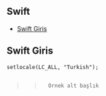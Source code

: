

##  Swift #
- [Swift Giris](#Swift-Giris)






## Swift Giris

```
setlocale(LC_ALL, "Turkish");


```


>>		 Örnek alt başlık 


```swift





```
